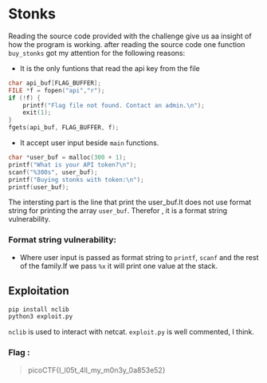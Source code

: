 # Stonks
Reading the source code provided with the challenge give us aa insight of how the program is working. after reading the source code one function `buy_stonks` got my attention for the following reasons:
- It is the only funtions that read the api key from the file
```c
char api_buf[FLAG_BUFFER];
FILE *f = fopen("api","r");
if (!f) {
    printf("Flag file not found. Contact an admin.\n");
	exit(1);
}
fgets(api_buf, FLAG_BUFFER, f);
```
- It accept user input beside `main` functions.
```c
char *user_buf = malloc(300 + 1);
printf("What is your API token?\n");
scanf("%300s", user_buf);
printf("Buying stonks with token:\n");
printf(user_buf);

```
The intersting part is the line that print the user_buf.It does not use format string for printing the array `user_buf`. Therefor , it is a format string vulnerability.
### Format string vulnerability:
- Where user input is passed as format string to `printf`, `scanf` and the rest of the family.If we pass `%x` it will print one value at the stack.


## Exploitation 
```bash
pip install nclib
python3 exploit.py
```
`nclib` is used to interact with netcat.
`exploit.py` is well commented, I think.
### Flag : 
> picoCTF{I_l05t_4ll_my_m0n3y_0a853e52}  